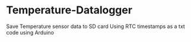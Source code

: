 # Temperature-Datalogger
Save Temperature sensor data to SD card Using RTC timestamps  as a txt code using Arduino
